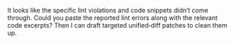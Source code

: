 It looks like the specific lint violations and code snippets didn’t come through. Could you paste the reported lint errors along with the relevant code excerpts? Then I can draft targeted unified‐diff patches to clean them up.